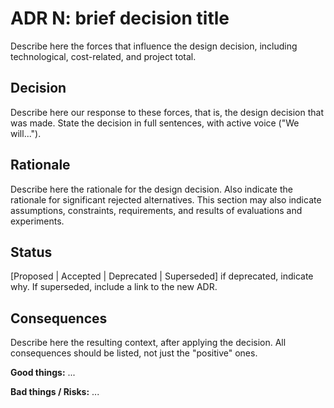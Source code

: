 # ADR N: brief decision title

Describe here the forces that influence the design decision, including technological, cost-related, and project total.

## Decision

Describe here our response to these forces, that is, the design decision that was made. State the decision in full sentences, with active voice ("We will...").

## Rationale

Describe here the rationale for the design decision. Also indicate the rationale for significant rejected alternatives. This section may also indicate assumptions, constraints, requirements, and results of evaluations and experiments.

## Status

[Proposed | Accepted | Deprecated | Superseded] if deprecated, indicate why. If superseded, include a link to the new ADR.

## Consequences

Describe here the resulting context, after applying the decision. All consequences should be listed, not just the "positive" ones.

**Good things:**
...

**Bad things / Risks:**
...
